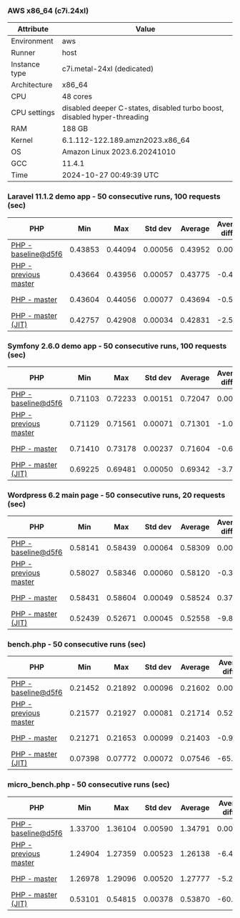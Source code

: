 ### AWS x86_64 (c7i.24xl)

|  Attribute    |     Value      |
|---------------|----------------|
| Environment   |aws|
| Runner        |host|
| Instance type |c7i.metal-24xl (dedicated)|
| Architecture  |x86_64
| CPU           |48 cores|
| CPU settings  |disabled deeper C-states, disabled turbo boost, disabled hyper-threading|
| RAM           |188 GB|
| Kernel        |6.1.112-122.189.amzn2023.x86_64|
| OS            |Amazon Linux 2023.6.20241010|
| GCC           |11.4.1|
| Time          |2024-10-27 00:49:39 UTC|

### Laravel 11.1.2 demo app - 50 consecutive runs, 100 requests (sec)

|     PHP     |     Min     |     Max     |    Std dev   |   Average  |  Average diff % |   Median   | Median diff % |     Memory    |
|-------------|-------------|-------------|--------------|------------|-----------------|------------|---------------|---------------|
|[PHP - baseline@d5f6](https://github.com/php/php-src/commit/d5f6e56610)|0.43853|0.44094|0.00056|0.43952|0.00%|0.43945|0.00%|41.86 MB|
|[PHP - previous master](https://github.com/php/php-src/commit/bfca4c7ba9)|0.43664|0.43956|0.00057|0.43775|-0.40%|0.43769|-0.40%|41.71 MB|
|[PHP - master](https://github.com/php/php-src/commit/d8d388eb3a)|0.43604|0.44056|0.00077|0.43694|-0.59%|0.43667|-0.63%|41.80 MB|
|[PHP - master (JIT)](https://github.com/php/php-src/commit/d8d388eb3a)|0.42757|0.42908|0.00034|0.42831|-2.55%|0.42831|-2.53%|50.82 MB|

### Symfony 2.6.0 demo app - 50 consecutive runs, 100 requests (sec)

|     PHP     |     Min     |     Max     |    Std dev   |   Average  |  Average diff % |   Median   | Median diff % |     Memory    |
|-------------|-------------|-------------|--------------|------------|-----------------|------------|---------------|---------------|
|[PHP - baseline@d5f6](https://github.com/php/php-src/commit/d5f6e56610)|0.71103|0.72233|0.00151|0.72047|0.00%|0.72061|0.00%|37.38 MB|
|[PHP - previous master](https://github.com/php/php-src/commit/bfca4c7ba9)|0.71129|0.71561|0.00071|0.71301|-1.04%|0.71290|-1.07%|37.29 MB|
|[PHP - master](https://github.com/php/php-src/commit/d8d388eb3a)|0.71410|0.73178|0.00237|0.71604|-0.62%|0.71562|-0.69%|37.38 MB|
|[PHP - master (JIT)](https://github.com/php/php-src/commit/d8d388eb3a)|0.69225|0.69481|0.00050|0.69342|-3.76%|0.69333|-3.79%|44.52 MB|

### Wordpress 6.2 main page - 50 consecutive runs, 20 requests (sec)

|     PHP     |     Min     |     Max     |    Std dev   |   Average  |  Average diff % |   Median   | Median diff % |     Memory    |
|-------------|-------------|-------------|--------------|------------|-----------------|------------|---------------|---------------|
|[PHP - baseline@d5f6](https://github.com/php/php-src/commit/d5f6e56610)|0.58141|0.58439|0.00064|0.58309|0.00%|0.58314|0.00%|43.00 MB|
|[PHP - previous master](https://github.com/php/php-src/commit/bfca4c7ba9)|0.58027|0.58346|0.00060|0.58120|-0.32%|0.58112|-0.35%|42.85 MB|
|[PHP - master](https://github.com/php/php-src/commit/d8d388eb3a)|0.58431|0.58604|0.00049|0.58524|0.37%|0.58524|0.36%|42.94 MB|
|[PHP - master (JIT)](https://github.com/php/php-src/commit/d8d388eb3a)|0.52439|0.52671|0.00045|0.52558|-9.86%|0.52560|-9.87%|61.94 MB|

### bench.php - 50 consecutive runs (sec)

|     PHP     |     Min     |     Max     |    Std dev   |   Average  |  Average diff % |   Median   | Median diff % |     Memory    |
|-------------|-------------|-------------|--------------|------------|-----------------|------------|---------------|---------------|
|[PHP - baseline@d5f6](https://github.com/php/php-src/commit/d5f6e56610)|0.21452|0.21892|0.00096|0.21602|0.00%|0.21574|0.00%|26.17 MB|
|[PHP - previous master](https://github.com/php/php-src/commit/bfca4c7ba9)|0.21577|0.21927|0.00081|0.21714|0.52%|0.21710|0.63%|26.07 MB|
|[PHP - master](https://github.com/php/php-src/commit/d8d388eb3a)|0.21271|0.21653|0.00099|0.21403|-0.92%|0.21369|-0.95%|26.23 MB|
|[PHP - master (JIT)](https://github.com/php/php-src/commit/d8d388eb3a)|0.07398|0.07772|0.00072|0.07546|-65.07%|0.07545|-65.03%|27.36 MB|

### micro_bench.php - 50 consecutive runs (sec)

|     PHP     |     Min     |     Max     |    Std dev   |   Average  |  Average diff % |   Median   | Median diff % |     Memory    |
|-------------|-------------|-------------|--------------|------------|-----------------|------------|---------------|---------------|
|[PHP - baseline@d5f6](https://github.com/php/php-src/commit/d5f6e56610)|1.33700|1.36104|0.00590|1.34791|0.00%|1.34799|0.00%|20.42 MB|
|[PHP - previous master](https://github.com/php/php-src/commit/bfca4c7ba9)|1.24904|1.27359|0.00523|1.26138|-6.42%|1.26061|-6.48%|20.33 MB|
|[PHP - master](https://github.com/php/php-src/commit/d8d388eb3a)|1.26978|1.29096|0.00520|1.27777|-5.20%|1.27679|-5.28%|20.49 MB|
|[PHP - master (JIT)](https://github.com/php/php-src/commit/d8d388eb3a)|0.53101|0.54815|0.00378|0.53870|-60.03%|0.53819|-60.07%|21.77 MB|
